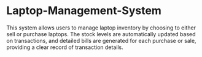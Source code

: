 # Laptop-Management-System
 This system allows users to manage laptop inventory by choosing to either sell or purchase laptops. The stock levels are automatically updated based on transactions, and detailed bills are generated for each purchase or sale, providing a clear record of transaction details.
